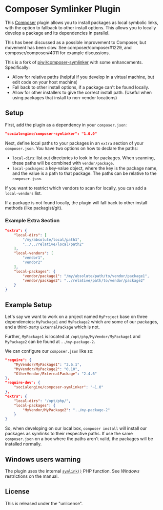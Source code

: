 Composer Symlinker Plugin
==================

This [Composer](http://getcomposer.org/) plugin allows you to install packages as local symbolic links, with the option
to fallback to other install options. This allows you to locally develop a package and its dependencies in parallel.

This has been discussed as a possible improvement to Composer, but movement has been slow. See composer/composer#1229,
and composer/composer#4011 for example discussions.

This is a fork of [piwi/composer-symlinker](https://github.com/piwi/composer-symlinker) with some enhancements. 
Specifically:
- Allow for relative paths (helpful if you develop in a virtual machine, but edit code on your host machine)
- Fall back to other install options, if a package can't be found locally.
- Allow for other installers to give the correct install path. (Useful when using packages that install to non-vendor 
    locations)

## Setup

First, add the plugin as a dependency in your `composer.json`:

```json
"socialengine/composer-symlinker": "1.0.0"
```

Next, define local paths to your packages in an `extra` section of your `composer.json`. You have two options on how to
declare the paths:

- `local-dirs`: list out directories to look in for packages. When scanning, these paths will be combined with 
    `vendor/package`.
- `local-packages`: a key-value object, where the key is the package name, and the value is a path to that package. The
    paths can be relative to the `composer.json`.

If you want to restrict which vendors to scan for locally, you can add a `local-vendors` list.
 
If a package is not found locally, the plugin will fall back to other install methods (like packagist/git).

### Example Extra Section

```json
"extra": {
    "local-dirs": [
        "/my/absolute/local/path1",
        "../../relative/local/path2"
    ],
    "local-vendors": [
        "vendor1",
        "vendor2"
    ],
    "local-packages": {
        "vendor/package1": "/my/absolute/path/to/vendor/package1",
        "vendor/package2": "../relative/path/to/vendor/package2"
    }
}
```

## Example Setup

Let's say we want to work on a project named `MyProject` base on three dependencies:
`MyPackage1` and `MyPackage2` which are some of our packages, and a third-party
`ExternalPackage` which is not.

Further, `MyPackage1` is located at `/opt/php/MyVendor/MyPackage1` and `MyPackage2` can be found at `../my-package-2`.

We can configure our `composer.json` like so:

```json
"require": {
    "MyVendor/MyPackage1": "3.6.1",
    "MyVendor/MyPackage2": "0.10",
    "OtherVendor/ExternalPackage": "2.4.6"
},
"require-dev": {
    "socialengine/composer-symlinker": "~1.0"
},
"extra": {
    "local-dirs": "/opt/php/",
    "local-packages": {
        "MyVendor/MyPackage2": "../my-package-2"
    }
}
```

So, when developing on our local box, `composer install` will install our packages as symlinks to their respective
paths. If use the same `composer.json` on a box where the paths aren't valid, the packages will be installed
normally.  

## Windows users warning

The plugin uses the internal [`symlink()`](http://php.net/symlink) PHP function.
See *Windows* restrictions on the manual.

## License

This is released under the "unlicense".
